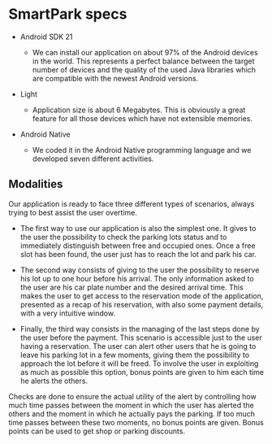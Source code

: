 # SmartPark specs
* Android SDK 21
	* We can install our application on about 97% of the Android devices in the world. This represents a perfect balance between the target number of devices and the quality of the used Java libraries which are compatible with the newest Android versions.
	
*	Light
	*  Application size is about 6 Megabytes. This is obviously a great feature for all those devices which have not extensible memories. 

* Android Native
	* We coded it in the Android Native programming language and we developed seven different activities.

## Modalities
Our application is ready to face three different types of scenarios, always trying to best assist the user overtime.
* The first way to use our application is also the simplest one. It gives to the user the possibility to check the parking lots status and to immediately distinguish between free and occupied ones. Once a free slot has been found, the user just has to reach the lot and park his car.

* The second way consists of giving to the user the possibility to reserve his lot up to one hour before his arrival. The only information asked to the user are his car plate number and the desired arrival time. This makes the user to get access to the reservation mode of the application, presented as a recap of his reservation, with also some payment details, with a very intuitive window. 

* Finally, the third way consists in the managing of the last steps done by the user before the payment. This scenario is accessible just to the user having a reservation. The user can alert other users that he is going to leave his parking lot in a few moments, giving them the possibility to approach the lot before it will be freed.
To involve the user in exploiting as much as possible this option, bonus points are given to him each time he alerts the others. 

Checks are done to ensure the actual utility of the alert by controlling how much time passes between the moment in which the user has alerted the others and the moment in which he actually pays the parking. If too much time passes between these two moments, no bonus points are given. Bonus points can be used to get shop or parking discounts.
